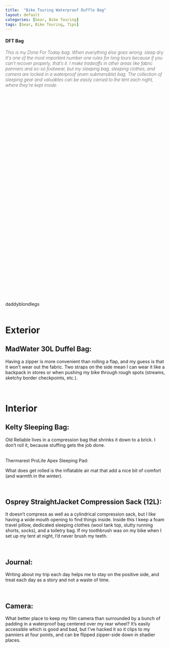 ```yaml
---
title:  "Bike Touring Waterproof Duffle Bag"
layout: default
categories: [Gear, Bike Touring]
tags: [Gear, Bike Touring, Tips]
---
```


<div class="container">

<div class="page-content">
   
  <div class="col-md-8 main-loop">

<h4 class="font-weight-bold spanborder" style="margin-bottom: 1rem;"><span>DFT Bag</span></h4>
      <h5 class="pt-0 pb-0 mt-3 mb-2rem position-relative"><span style="font-weight: 200;">This is my Done For Today bag. When everything else goes wrong: sleep dry. It's one of the most important number one rules for long tours because if you can’t recover properly, that’s it. I make tradeoffs in other areas like fabric panniers and so-so footwear, but my sleeping bag, sleeping clothes, and camera are locked in a waterproof (even submersible) bag. The collection of sleeping gear and valuables can be easily carried to the tent each night, where they’re kept inside.</span></h5>
      <span style="display:inline-block; width: 10px;"></span>

<?xml version="1.0" encoding="UTF-8" standalone="no"?>
<!-- Created with Inkscape (http://www.inkscape.org/) -->

<svg
   width="100%"
   height="100%"
   viewBox="0 0 95.712181 116.55305"
   version="1.1"
   id="svg1"
   sodipodi:docname="Illustration DFT Inside-Outside.svg"
   inkscape:version="1.3 (0e150ed6c4, 2023-07-21)"
   inkscape:export-filename="DFT_Inside.png"
   inkscape:export-xdpi="96"
   inkscape:export-ydpi="96"
   xmlns:inkscape="http://www.inkscape.org/namespaces/inkscape"
   xmlns:sodipodi="http://sodipodi.sourceforge.net/DTD/sodipodi-0.dtd"
   xmlns:xlink="http://www.w3.org/1999/xlink"
   xmlns="http://www.w3.org/2000/svg"
   xmlns:svg="http://www.w3.org/2000/svg"
   xmlns:rdf="http://www.w3.org/1999/02/22-rdf-syntax-ns#"
   xmlns:cc="http://creativecommons.org/ns#"
   xmlns:dc="http://purl.org/dc/elements/1.1/">
  <title
     id="title6">daddyblondlegs</title>
  <sodipodi:namedview
     id="namedview1"
     pagecolor="#ffffff"
     bordercolor="#000000"
     borderopacity="0.25"
     inkscape:showpageshadow="2"
     inkscape:pageopacity="0.0"
     inkscape:pagecheckerboard="0"
     inkscape:deskcolor="#d1d1d1"
     inkscape:document-units="mm"
     showgrid="false"
     inkscape:zoom="1.3656776"
     inkscape:cx="59.311217"
     inkscape:cy="94.092486"
     inkscape:window-width="3200"
     inkscape:window-height="1712"
     inkscape:window-x="4792"
     inkscape:window-y="-8"
     inkscape:window-maximized="1"
     inkscape:current-layer="layer1" />
  <defs
     id="defs1">
    <inkscape:path-effect
       effect="clone_original"
       linkeditem=""
       id="path-effect70"
       is_visible="true"
       lpeversion="1"
       method="d"
       attributes=""
       css_properties=""
       allow_transforms="true" />
    <inkscape:path-effect
       effect="clone_original"
       linkeditem=""
       id="path-effect69"
       is_visible="true"
       lpeversion="1"
       method="d"
       attributes=""
       css_properties=""
       allow_transforms="true" />
    <linearGradient
       id="linearGradient23"
       inkscape:collect="always">
      <stop
         style="stop-color:#eb6446;stop-opacity:1;"
         offset="0"
         id="stop23" />
      <stop
         style="stop-color:#eb6446;stop-opacity:0.73648649;"
         offset="1"
         id="stop24" />
    </linearGradient>
    <linearGradient
       id="swatch10"
       inkscape:swatch="solid">
      <stop
         style="stop-color:#2e4c25;stop-opacity:1;"
         offset="0"
         id="stop10" />
    </linearGradient>
    <linearGradient
       inkscape:collect="always"
       xlink:href="#linearGradient23"
       id="linearGradient26"
       x1="118.63561"
       y1="49.778595"
       x2="118.63561"
       y2="57.623611"
       gradientUnits="userSpaceOnUse"
       gradientTransform="translate(24.316471,56.049131)" />
    <clipPath
       clipPathUnits="userSpaceOnUse"
       id="clipPath60">
      <rect
         style="fill:none;stroke:#000000;stroke-width:2.69999;stroke-linecap:round;stroke-linejoin:round;stroke-dasharray:none;stroke-opacity:1;paint-order:fill markers stroke"
         id="rect61"
         width="95.712181"
         height="56.258301"
         x="27.307014"
         y="127.7687"
         rx="11.10008"
         ry="11.830705" />
    </clipPath>
    <clipPath
       clipPathUnits="userSpaceOnUse"
       id="clipPath61">
      <rect
         style="fill:none;stroke:#000000;stroke-width:2.69999;stroke-linecap:round;stroke-linejoin:round;stroke-dasharray:none;stroke-opacity:1;paint-order:fill markers stroke"
         id="rect62"
         width="95.712181"
         height="56.258301"
         x="27.307014"
         y="127.7687"
         rx="11.10008"
         ry="11.830705"
         transform="rotate(-90)" />
    </clipPath>
    <clipPath
       clipPathUnits="userSpaceOnUse"
       id="clipPath62">
      <rect
         style="fill:none;stroke:#000000;stroke-width:2.95359;stroke-linecap:round;stroke-linejoin:round;stroke-dasharray:none;stroke-opacity:1;paint-order:fill markers stroke"
         id="rect63"
         width="95.492691"
         height="67.477219"
         x="24.864811"
         y="11.990498"
         rx="11.10008"
         ry="11.830705" />
    </clipPath>
    <clipPath
       clipPathUnits="userSpaceOnUse"
       id="clipPath63">
      <rect
         style="fill:none;stroke:#000000;stroke-width:2.32216;stroke-linecap:round;stroke-linejoin:round;stroke-dasharray:none;stroke-opacity:1;paint-order:fill markers stroke"
         id="rect64"
         width="85.230202"
         height="46.732536"
         x="60.87011"
         y="48.756725"
         rx="11.10008"
         ry="11.830705" />
    </clipPath>
    <clipPath
       clipPathUnits="userSpaceOnUse"
       id="clipPath64">
      <rect
         style="fill:none;stroke:#000000;stroke-width:2.69999;stroke-linecap:round;stroke-linejoin:round;stroke-dasharray:none;stroke-opacity:1;paint-order:fill markers stroke"
         id="rect65"
         width="95.712181"
         height="56.258301"
         x="27.307014"
         y="127.7687"
         rx="11.10008"
         ry="11.830705" />
    </clipPath>
    <clipPath
       clipPathUnits="userSpaceOnUse"
       id="clipPath65">
      <rect
         style="fill:none;stroke:#000000;stroke-width:2.69999;stroke-linecap:round;stroke-linejoin:round;stroke-dasharray:none;stroke-opacity:1;paint-order:fill markers stroke"
         id="rect66"
         width="95.712181"
         height="56.258301"
         x="27.307014"
         y="127.7687"
         rx="11.10008"
         ry="11.830705" />
    </clipPath>
    <clipPath
       clipPathUnits="userSpaceOnUse"
       id="clipPath66">
      <rect
         style="fill:none;stroke:#000000;stroke-width:2.69999;stroke-linecap:round;stroke-linejoin:round;stroke-dasharray:none;stroke-opacity:1;paint-order:fill markers stroke"
         id="rect67"
         width="95.712181"
         height="56.258301"
         x="27.307014"
         y="127.7687"
         rx="11.10008"
         ry="11.830705" />
    </clipPath>
    <clipPath
       clipPathUnits="userSpaceOnUse"
       id="clipPath60-1">
      <rect
         style="fill:none;stroke:#000000;stroke-width:2.69999;stroke-linecap:round;stroke-linejoin:round;stroke-dasharray:none;stroke-opacity:1;paint-order:fill markers stroke"
         id="rect61-2"
         width="95.712181"
         height="56.258301"
         x="27.307014"
         y="127.7687"
         rx="11.10008"
         ry="11.830705" />
    </clipPath>
    <pattern
       id="EMFhbasepattern"
       patternUnits="userSpaceOnUse"
       width="6"
       height="6"
       x="0"
       y="0" />
  </defs>
  <g
     inkscape:label="Layer 1"
     inkscape:groupmode="layer"
     id="layer1"
     transform="translate(-28.126998,-67.47395)">
    <g
       id="g391"
       transform="translate(0.81998397)">
      <a
         id="a5"
         xlink:href="#Sleeping-Bag"
         xlink:title="Sleeping Bag">
        <rect
           style="fill:#9e9593;fill-opacity:1;stroke:#8b807e;stroke-width:1.91822;stroke-linecap:round;stroke-linejoin:round;stroke-opacity:1;paint-order:fill markers stroke"
           id="rect14"
           width="32.04673"
           height="52.504272"
           x="32.132694"
           y="130.46768"
           rx="3.770638"
           ry="3.7938035"
           clip-path="url(#clipPath66)" />
      </a>
      <path
         id="path14"
         style="fill:#d87259;stroke:#d15a3c;stroke-width:2;stroke-linecap:round;stroke-linejoin:round;stroke-opacity:1;paint-order:fill markers stroke"
         d="m 35.396249,128.82703 h 24.971644 c 2.088934,0 3.770638,0.62078 3.770638,1.39189 v 17.85645 c 0,0.77111 -1.681704,-6.55369 -3.770638,-6.55369 H 35.396249 c -2.088933,0 -3.770638,7.3248 -3.770638,6.55369 v -17.85645 c 0,-0.77111 1.681705,-1.39189 3.770638,-1.39189 z"
         sodipodi:nodetypes="sssssssss"
         clip-path="url(#clipPath65)" />
      <a
         id="a2"
         xlink:title="Sleeping Pad"
         xlink:href="#Sleeping-Pad">
        <rect
           style="fill:#425075;fill-opacity:1;stroke:#35405d;stroke-width:2.38067;stroke-linecap:round;stroke-linejoin:round;stroke-opacity:1;paint-order:fill markers stroke"
           id="rect23"
           width="51.21991"
           height="22.816776"
           x="68.308449"
           y="159.15302"
           rx="5.5712233"
           ry="3.6106694"
           clip-path="url(#clipPath64)" />
      </a>
      <a
         id="a3"
         xlink:title="Compression Bag"
         xlink:href="#Compression-Bag">
        <g
           id="g18"
           transform="matrix(1.1229843,0,0,1.2038358,-41.049163,69.073606)"
           style="stroke:#cd563c;stroke-opacity:0.996078"
           clip-path="url(#clipPath63)">
          <rect
             style="fill:#e88771;fill-opacity:1;stroke:#cd563c;stroke-width:2;stroke-linecap:round;stroke-linejoin:round;stroke-opacity:0.996078;paint-order:fill markers stroke"
             id="rect15"
             width="46.577492"
             height="19.169739"
             x="95.346863"
             y="49.778595"
             rx="3.2822406"
             ry="3.1514294" />
          <g
             id="g17"
             style="fill:#323130;fill-opacity:1;stroke:#2f2421;stroke-opacity:0.996078">
            <rect
               style="fill:#323130;fill-opacity:1;stroke:#2f2421;stroke-width:2;stroke-linecap:round;stroke-linejoin:round;stroke-opacity:0.996078;paint-order:fill markers stroke"
               id="rect16"
               width="3.8311794"
               height="11.872694"
               x="105.94558"
               y="57.075638"
               rx="0.16997817"
               ry="0.15856217" />
            <rect
               style="fill:#323130;fill-opacity:1;stroke:#2f2421;stroke-width:2;stroke-linecap:round;stroke-linejoin:round;stroke-opacity:0.996078;paint-order:fill markers stroke"
               id="rect17"
               width="3.8311794"
               height="11.872694"
               x="127.48757"
               y="57.075638"
               rx="0.16997817"
               ry="0.15856217" />
          </g>
          <path
             id="path17"
             style="fill:url(#linearGradient26);stroke:#cd563c;stroke-width:2;stroke-linecap:round;stroke-linejoin:round;stroke-opacity:0.996078;paint-order:fill markers stroke"
             d="m 99.032767,49.095811 h 39.205683 c 2.04199,0 4.48864,2.309196 3.6859,2.618132 l -9.54727,3.674309 c -0.62861,0.241924 -0.68371,1.552574 -1.91559,1.552574 h -23.65176 c -1.23188,0 -1.28699,-1.310654 -1.91559,-1.552574 l -9.547272,-3.674309 c -0.802731,-0.308935 1.643908,-2.618132 3.685899,-2.618132 z"
             sodipodi:nodetypes="sssssssss" />
        </g>
      </a>
      <a
         id="a1"
         xlink:href="#Journal"
         xlink:title="Journal">
        <g
           id="g22"
           transform="matrix(1.0022985,0,0,0.83373769,2.3850521,117.77177)"
           style="fill:#f7d615;fill-opacity:1;stroke:#b09b22;stroke-opacity:1"
           clip-path="url(#clipPath62)">
          <rect
             style="fill:#f7d615;fill-opacity:1;stroke:#b09b22;stroke-width:0.941965;stroke-linecap:round;stroke-linejoin:round;stroke-opacity:1;paint-order:fill markers stroke"
             id="rect21"
             width="35.273071"
             height="5.187079"
             x="72.378014"
             y="42.993889"
             rx="1.5947521"
             ry="2.1946449" />
        </g>
      </a>
      <a
         id="a4"
         xlink:title="Camera"
         xlink:href="#Camera">
        <rect
           style="fill:#506940;fill-opacity:1;stroke:#35452a;stroke-width:1.54493;stroke-linecap:round;stroke-linejoin:round;stroke-opacity:1;paint-order:fill markers stroke"
           id="rect20"
           width="28.664972"
           height="17.169741"
           x="144.53067"
           y="-74.980133"
           rx="8.4772873"
           ry="3.6106694"
           transform="rotate(90)"
           clip-path="url(#clipPath61)" />
      </a>
      <rect
         style="fill:none;stroke:#000000;stroke-width:3.6;stroke-linecap:round;stroke-linejoin:round;stroke-dasharray:none;stroke-opacity:1;paint-order:fill markers stroke"
         id="rect13"
         width="95.712181"
         height="56.258301"
         x="27.307014"
         y="127.7687"
         rx="11.10008"
         ry="11.830705"
         clip-path="url(#clipPath60)" />
    </g>
    <a
       id="a6"
       xlink:title="Zip-up Waterproof Duffel (30L)"
       xlink:href="#DFT">
      <g
         id="g280"
         transform="translate(-6.1890227,-143.372)">
        <rect
           style="fill:#b0a187;fill-opacity:1;stroke:#60543f;stroke-width:3.6;stroke-linecap:round;stroke-linejoin:round;stroke-dasharray:none;stroke-opacity:1;paint-order:fill markers stroke"
           id="rect13-9"
           width="95.712181"
           height="56.258301"
           x="27.307014"
           y="127.7687"
           rx="11.10008"
           ry="11.830705"
           clip-path="url(#clipPath60-1)"
           transform="translate(7.0090067,83.07725)" />
        <rect
           style="fill:#262626;fill-opacity:1;stroke:none;stroke-width:5.43821;stroke-linecap:round;stroke-linejoin:round;stroke-dasharray:none;stroke-opacity:1;paint-order:fill markers stroke"
           id="rect68"
           width="74.945007"
           height="6.912056"
           x="45.352509"
           y="235.51907"
           rx="1.5984176"
           ry="0.38747552" />
        <g
           id="g195"
           transform="matrix(0.85374303,0,0,0.65150765,0.17228701,106.93928)">
          <path
             id="rect69"
             style="stroke-width:0.552671;stroke-linecap:round;stroke-linejoin:round;paint-order:fill markers stroke"
             d="m 95.448596,203.39472 v 2.28206 c 0,0.25471 -0.280822,0.45976 -0.629647,0.45976 H 94.69745 c -0.348824,0 -0.629647,-0.20505 -0.629647,-0.45976 v -2.28206 c 0,-0.25471 0.280823,-1.13293 0.629647,-1.13293 h 0.121499 c 0.348825,0 0.629647,0.87822 0.629647,1.13293 z"
             sodipodi:nodetypes="sssssssss" />
          <path
             id="path170"
             style="stroke-width:0.552671;stroke-linecap:round;stroke-linejoin:round;paint-order:fill markers stroke"
             d="m 59.238675,203.39472 v 2.28206 c 0,0.25471 -0.280822,0.45976 -0.629647,0.45976 h -0.121499 c -0.348824,0 -0.629647,-0.20505 -0.629647,-0.45976 v -2.28206 c 0,-0.25471 0.280823,-1.13293 0.629647,-1.13293 h 0.121499 c 0.348825,0 0.629647,0.87822 0.629647,1.13293 z"
             sodipodi:nodetypes="sssssssss" />
          <path
             id="path171"
             style="stroke-width:0.552671;stroke-linecap:round;stroke-linejoin:round;paint-order:fill markers stroke"
             d="m 88.864974,203.39472 v 2.28206 c 0,0.25471 -0.280822,0.45976 -0.629647,0.45976 h -0.121499 c -0.348824,0 -0.629647,-0.20505 -0.629647,-0.45976 v -2.28206 c 0,-0.25471 0.280823,-1.13293 0.629647,-1.13293 h 0.121499 c 0.348825,0 0.629647,0.87822 0.629647,1.13293 z"
             sodipodi:nodetypes="sssssssss" />
          <path
             id="path172"
             style="stroke-width:0.552671;stroke-linecap:round;stroke-linejoin:round;paint-order:fill markers stroke"
             d="m 78.989541,203.39472 v 2.28206 c 0,0.25471 -0.280822,0.45976 -0.629647,0.45976 h -0.121499 c -0.348824,0 -0.629647,-0.20505 -0.629647,-0.45976 v -2.28206 c 0,-0.25471 0.280823,-1.13293 0.629647,-1.13293 h 0.121499 c 0.348825,0 0.629647,0.87822 0.629647,1.13293 z"
             sodipodi:nodetypes="sssssssss" />
          <path
             id="path173"
             style="stroke-width:0.552671;stroke-linecap:round;stroke-linejoin:round;paint-order:fill markers stroke"
             d="m 87.219068,203.39472 v 2.28206 c 0,0.25471 -0.280822,0.45976 -0.629647,0.45976 h -0.121499 c -0.348824,0 -0.629647,-0.20505 -0.629647,-0.45976 v -2.28206 c 0,-0.25471 0.280823,-1.13293 0.629647,-1.13293 h 0.121499 c 0.348825,0 0.629647,0.87822 0.629647,1.13293 z"
             sodipodi:nodetypes="sssssssss" />
          <path
             id="path174"
             style="stroke-width:0.552671;stroke-linecap:round;stroke-linejoin:round;paint-order:fill markers stroke"
             d="m 67.468202,203.39472 v 2.28206 c 0,0.25471 -0.280822,0.45976 -0.629647,0.45976 h -0.121499 c -0.348824,0 -0.629647,-0.20505 -0.629647,-0.45976 v -2.28206 c 0,-0.25471 0.280823,-1.13293 0.629647,-1.13293 h 0.121499 c 0.348825,0 0.629647,0.87822 0.629647,1.13293 z"
             sodipodi:nodetypes="sssssssss" />
          <path
             id="path175"
             style="stroke-width:0.552671;stroke-linecap:round;stroke-linejoin:round;paint-order:fill markers stroke"
             d="m 55.946864,203.39472 v 2.28206 c 0,0.25471 -0.280822,0.45976 -0.629647,0.45976 h -0.121499 c -0.348824,0 -0.629647,-0.20505 -0.629647,-0.45976 v -2.28206 c 0,-0.25471 0.280823,-1.13293 0.629647,-1.13293 h 0.121499 c 0.348825,0 0.629647,0.87822 0.629647,1.13293 z"
             sodipodi:nodetypes="sssssssss" />
          <path
             id="path176"
             style="stroke-width:0.552671;stroke-linecap:round;stroke-linejoin:round;paint-order:fill markers stroke"
             d="m 85.573163,203.39472 v 2.28206 c 0,0.25471 -0.280822,0.45976 -0.629647,0.45976 h -0.121499 c -0.348824,0 -0.629647,-0.20505 -0.629647,-0.45976 v -2.28206 c 0,-0.25471 0.280823,-1.13293 0.629647,-1.13293 h 0.121499 c 0.348825,0 0.629647,0.87822 0.629647,1.13293 z"
             sodipodi:nodetypes="sssssssss" />
          <path
             id="path177"
             style="stroke-width:0.552671;stroke-linecap:round;stroke-linejoin:round;paint-order:fill markers stroke"
             d="m 83.927257,203.39472 v 2.28206 c 0,0.25471 -0.280822,0.45976 -0.629647,0.45976 h -0.121499 c -0.348824,0 -0.629647,-0.20505 -0.629647,-0.45976 v -2.28206 c 0,-0.25471 0.280823,-1.13293 0.629647,-1.13293 h 0.121499 c 0.348825,0 0.629647,0.87822 0.629647,1.13293 z"
             sodipodi:nodetypes="sssssssss" />
          <path
             id="path178"
             style="stroke-width:0.552671;stroke-linecap:round;stroke-linejoin:round;paint-order:fill markers stroke"
             d="m 60.88458,203.39472 v 2.28206 c 0,0.25471 -0.280822,0.45976 -0.629647,0.45976 h -0.121499 c -0.348824,0 -0.629647,-0.20505 -0.629647,-0.45976 v -2.28206 c 0,-0.25471 0.280823,-1.13293 0.629647,-1.13293 h 0.121499 c 0.348825,0 0.629647,0.87822 0.629647,1.13293 z"
             sodipodi:nodetypes="sssssssss" />
          <path
             id="path179"
             style="stroke-width:0.552671;stroke-linecap:round;stroke-linejoin:round;paint-order:fill markers stroke"
             d="m 92.156785,203.39472 v 2.28206 c 0,0.25471 -0.280822,0.45976 -0.629647,0.45976 h -0.121499 c -0.348824,0 -0.629647,-0.20505 -0.629647,-0.45976 v -2.28206 c 0,-0.25471 0.280823,-1.13293 0.629647,-1.13293 h 0.121499 c 0.348825,0 0.629647,0.87822 0.629647,1.13293 z"
             sodipodi:nodetypes="sssssssss" />
          <path
             id="path180"
             style="stroke-width:0.552671;stroke-linecap:round;stroke-linejoin:round;paint-order:fill markers stroke"
             d="m 62.530486,203.39472 v 2.28206 c 0,0.25471 -0.280822,0.45976 -0.629647,0.45976 H 61.77934 c -0.348824,0 -0.629647,-0.20505 -0.629647,-0.45976 v -2.28206 c 0,-0.25471 0.280823,-1.13293 0.629647,-1.13293 h 0.121499 c 0.348825,0 0.629647,0.87822 0.629647,1.13293 z"
             sodipodi:nodetypes="sssssssss" />
          <path
             id="path181"
             style="stroke-width:0.552671;stroke-linecap:round;stroke-linejoin:round;paint-order:fill markers stroke"
             d="m 57.592769,203.39472 v 2.28206 c 0,0.25471 -0.280822,0.45976 -0.629647,0.45976 h -0.121499 c -0.348824,0 -0.629647,-0.20505 -0.629647,-0.45976 v -2.28206 c 0,-0.25471 0.280823,-1.13293 0.629647,-1.13293 h 0.121499 c 0.348825,0 0.629647,0.87822 0.629647,1.13293 z"
             sodipodi:nodetypes="sssssssss" />
          <path
             id="path182"
             style="stroke-width:0.552671;stroke-linecap:round;stroke-linejoin:round;paint-order:fill markers stroke"
             d="m 74.051824,203.39472 v 2.28206 c 0,0.25471 -0.280822,0.45976 -0.629647,0.45976 h -0.121499 c -0.348824,0 -0.629647,-0.20505 -0.629647,-0.45976 v -2.28206 c 0,-0.25471 0.280823,-1.13293 0.629647,-1.13293 h 0.121499 c 0.348825,0 0.629647,0.87822 0.629647,1.13293 z"
             sodipodi:nodetypes="sssssssss" />
          <path
             id="path183"
             style="stroke-width:0.552671;stroke-linecap:round;stroke-linejoin:round;paint-order:fill markers stroke"
             d="m 70.760013,203.39472 v 2.28206 c 0,0.25471 -0.280822,0.45976 -0.629647,0.45976 h -0.121499 c -0.348824,0 -0.629647,-0.20505 -0.629647,-0.45976 v -2.28206 c 0,-0.25471 0.280823,-1.13293 0.629647,-1.13293 h 0.121499 c 0.348825,0 0.629647,0.87822 0.629647,1.13293 z"
             sodipodi:nodetypes="sssssssss" />
          <path
             id="path184"
             style="stroke-width:0.552671;stroke-linecap:round;stroke-linejoin:round;paint-order:fill markers stroke"
             d="m 82.281352,203.39472 v 2.28206 c 0,0.25471 -0.280822,0.45976 -0.629647,0.45976 h -0.121499 c -0.348824,0 -0.629647,-0.20505 -0.629647,-0.45976 v -2.28206 c 0,-0.25471 0.280823,-1.13293 0.629647,-1.13293 h 0.121499 c 0.348825,0 0.629647,0.87822 0.629647,1.13293 z"
             sodipodi:nodetypes="sssssssss" />
          <path
             id="path185"
             style="stroke-width:0.552671;stroke-linecap:round;stroke-linejoin:round;paint-order:fill markers stroke"
             d="m 72.405919,203.39472 v 2.28206 c 0,0.25471 -0.280822,0.45976 -0.629647,0.45976 h -0.121499 c -0.348824,0 -0.629647,-0.20505 -0.629647,-0.45976 v -2.28206 c 0,-0.25471 0.280823,-1.13293 0.629647,-1.13293 h 0.121499 c 0.348825,0 0.629647,0.87822 0.629647,1.13293 z"
             sodipodi:nodetypes="sssssssss" />
          <path
             id="path186"
             style="stroke-width:0.552671;stroke-linecap:round;stroke-linejoin:round;paint-order:fill markers stroke"
             d="m 65.822297,203.39472 v 2.28206 c 0,0.25471 -0.280822,0.45976 -0.629647,0.45976 h -0.121499 c -0.348824,0 -0.629647,-0.20505 -0.629647,-0.45976 v -2.28206 c 0,-0.25471 0.280823,-1.13293 0.629647,-1.13293 h 0.121499 c 0.348825,0 0.629647,0.87822 0.629647,1.13293 z"
             sodipodi:nodetypes="sssssssss" />
          <path
             id="path187"
             style="stroke-width:0.552671;stroke-linecap:round;stroke-linejoin:round;paint-order:fill markers stroke"
             d="m 80.635446,203.39472 v 2.28206 c 0,0.25471 -0.280822,0.45976 -0.629647,0.45976 H 79.8843 c -0.348824,0 -0.629647,-0.20505 -0.629647,-0.45976 v -2.28206 c 0,-0.25471 0.280823,-1.13293 0.629647,-1.13293 h 0.121499 c 0.348825,0 0.629647,0.87822 0.629647,1.13293 z"
             sodipodi:nodetypes="sssssssss" />
          <path
             id="path188"
             style="stroke-width:0.552671;stroke-linecap:round;stroke-linejoin:round;paint-order:fill markers stroke"
             d="m 54.300958,203.39472 v 2.28206 c 0,0.25471 -0.280822,0.45976 -0.629647,0.45976 h -0.121499 c -0.348824,0 -0.629647,-0.20505 -0.629647,-0.45976 v -2.28206 c 0,-0.25471 0.280823,-1.13293 0.629647,-1.13293 h 0.121499 c 0.348825,0 0.629647,0.87822 0.629647,1.13293 z"
             sodipodi:nodetypes="sssssssss" />
          <path
             id="path189"
             style="stroke-width:0.552671;stroke-linecap:round;stroke-linejoin:round;paint-order:fill markers stroke"
             d="m 93.80269,203.39472 v 2.28206 c 0,0.25471 -0.280822,0.45976 -0.629647,0.45976 h -0.121499 c -0.348824,0 -0.629647,-0.20505 -0.629647,-0.45976 v -2.28206 c 0,-0.25471 0.280823,-1.13293 0.629647,-1.13293 h 0.121499 c 0.348825,0 0.629647,0.87822 0.629647,1.13293 z"
             sodipodi:nodetypes="sssssssss" />
          <path
             id="path190"
             style="stroke-width:0.552671;stroke-linecap:round;stroke-linejoin:round;paint-order:fill markers stroke"
             d="m 97.094501,203.39472 v 2.28206 c 0,0.25471 -0.280822,0.45976 -0.629647,0.45976 h -0.121499 c -0.348824,0 -0.629647,-0.20505 -0.629647,-0.45976 v -2.28206 c 0,-0.25471 0.280823,-1.13293 0.629647,-1.13293 h 0.121499 c 0.348825,0 0.629647,0.87822 0.629647,1.13293 z"
             sodipodi:nodetypes="sssssssss" />
          <path
             id="path191"
             style="stroke-width:0.552671;stroke-linecap:round;stroke-linejoin:round;paint-order:fill markers stroke"
             d="m 64.176391,203.39472 v 2.28206 c 0,0.25471 -0.280822,0.45976 -0.629647,0.45976 h -0.121499 c -0.348824,0 -0.629647,-0.20505 -0.629647,-0.45976 v -2.28206 c 0,-0.25471 0.280823,-1.13293 0.629647,-1.13293 h 0.121499 c 0.348825,0 0.629647,0.87822 0.629647,1.13293 z"
             sodipodi:nodetypes="sssssssss" />
          <path
             id="path192"
             style="stroke-width:0.552671;stroke-linecap:round;stroke-linejoin:round;paint-order:fill markers stroke"
             d="m 69.114108,203.39472 v 2.28206 c 0,0.25471 -0.280822,0.45976 -0.629647,0.45976 h -0.121499 c -0.348824,0 -0.629647,-0.20505 -0.629647,-0.45976 v -2.28206 c 0,-0.25471 0.280823,-1.13293 0.629647,-1.13293 h 0.121499 c 0.348825,0 0.629647,0.87822 0.629647,1.13293 z"
             sodipodi:nodetypes="sssssssss" />
          <path
             id="path193"
             style="stroke-width:0.552671;stroke-linecap:round;stroke-linejoin:round;paint-order:fill markers stroke"
             d="m 90.510879,203.39472 v 2.28206 c 0,0.25471 -0.280822,0.45976 -0.629647,0.45976 h -0.121499 c -0.348824,0 -0.629647,-0.20505 -0.629647,-0.45976 v -2.28206 c 0,-0.25471 0.280823,-1.13293 0.629647,-1.13293 h 0.121499 c 0.348825,0 0.629647,0.87822 0.629647,1.13293 z"
             sodipodi:nodetypes="sssssssss" />
          <path
             id="path194"
             style="stroke-width:0.552671;stroke-linecap:round;stroke-linejoin:round;paint-order:fill markers stroke"
             d="m 75.69773,203.39472 v 2.28206 c 0,0.25471 -0.280822,0.45976 -0.629647,0.45976 h -0.121499 c -0.348824,0 -0.629647,-0.20505 -0.629647,-0.45976 v -2.28206 c 0,-0.25471 0.280823,-1.13293 0.629647,-1.13293 h 0.121499 c 0.348825,0 0.629647,0.87822 0.629647,1.13293 z"
             sodipodi:nodetypes="sssssssss" />
          <path
             id="path195"
             style="stroke-width:0.552671;stroke-linecap:round;stroke-linejoin:round;paint-order:fill markers stroke"
             d="m 77.343635,203.39472 v 2.28206 c 0,0.25471 -0.280822,0.45976 -0.629647,0.45976 h -0.121499 c -0.348824,0 -0.629647,-0.20505 -0.629647,-0.45976 v -2.28206 c 0,-0.25471 0.280823,-1.13293 0.629647,-1.13293 h 0.121499 c 0.348825,0 0.629647,0.87822 0.629647,1.13293 z"
             sodipodi:nodetypes="sssssssss" />
        </g>
        <path
           id="path196"
           style="stroke-width:0.412183;stroke-linecap:round;stroke-linejoin:round;paint-order:fill markers stroke"
           d="m 118.19555,239.4525 v 1.48678 c 0,0.16594 -0.23975,0.29953 -0.53756,0.29953 h -0.10373 c -0.2978,0 -0.53755,-0.13359 -0.53755,-0.29953 v -1.48678 c 0,-0.16595 0.23975,-0.73812 0.53755,-0.73812 h 0.10373 c 0.29781,0 0.53756,0.57217 0.53756,0.73812 z"
           sodipodi:nodetypes="sssssssss" />
        <path
           id="path197"
           style="stroke-width:0.412183;stroke-linecap:round;stroke-linejoin:round;paint-order:fill markers stroke"
           d="m 87.281584,239.4525 v 1.48678 c 0,0.16594 -0.239748,0.29953 -0.53756,0.29953 h -0.103729 c -0.297803,0 -0.537551,-0.13359 -0.537551,-0.29953 v -1.48678 c 0,-0.16595 0.239748,-0.73812 0.537551,-0.73812 h 0.103729 c 0.297812,0 0.53756,0.57217 0.53756,0.73812 z"
           sodipodi:nodetypes="sssssssss" />
        <path
           id="path198"
           style="stroke-width:0.412183;stroke-linecap:round;stroke-linejoin:round;paint-order:fill markers stroke"
           d="m 112.57483,239.4525 v 1.48678 c 0,0.16594 -0.23975,0.29953 -0.53756,0.29953 h -0.10373 c -0.2978,0 -0.53756,-0.13359 -0.53756,-0.29953 v -1.48678 c 0,-0.16595 0.23976,-0.73812 0.53756,-0.73812 h 0.10373 c 0.29781,0 0.53756,0.57217 0.53756,0.73812 z"
           sodipodi:nodetypes="sssssssss" />
        <path
           id="path199"
           style="stroke-width:0.412183;stroke-linecap:round;stroke-linejoin:round;paint-order:fill markers stroke"
           d="m 104.14374,239.4525 v 1.48678 c 0,0.16594 -0.23975,0.29953 -0.53755,0.29953 h -0.10373 c -0.29781,0 -0.53756,-0.13359 -0.53756,-0.29953 v -1.48678 c 0,-0.16595 0.23975,-0.73812 0.53756,-0.73812 h 0.10373 c 0.2978,0 0.53755,0.57217 0.53755,0.73812 z"
           sodipodi:nodetypes="sssssssss" />
        <path
           id="path200"
           style="stroke-width:0.412183;stroke-linecap:round;stroke-linejoin:round;paint-order:fill markers stroke"
           d="m 111.16965,239.4525 v 1.48678 c 0,0.16594 -0.23975,0.29953 -0.53756,0.29953 h -0.10373 c -0.29781,0 -0.53755,-0.13359 -0.53755,-0.29953 v -1.48678 c 0,-0.16595 0.23974,-0.73812 0.53755,-0.73812 h 0.10373 c 0.29781,0 0.53756,0.57217 0.53756,0.73812 z"
           sodipodi:nodetypes="sssssssss" />
        <path
           id="path201"
           style="stroke-width:0.412183;stroke-linecap:round;stroke-linejoin:round;paint-order:fill markers stroke"
           d="m 94.307488,239.4525 v 1.48678 c 0,0.16594 -0.239757,0.29953 -0.53756,0.29953 h -0.10373 c -0.297802,0 -0.537559,-0.13359 -0.537559,-0.29953 v -1.48678 c 0,-0.16595 0.239748,-0.73812 0.537559,-0.73812 h 0.10373 c 0.297803,0 0.53756,0.57217 0.53756,0.73812 z"
           sodipodi:nodetypes="sssssssss" />
        <path
           id="path202"
           style="stroke-width:0.412183;stroke-linecap:round;stroke-linejoin:round;paint-order:fill markers stroke"
           d="m 84.471221,239.4525 v 1.48678 c 0,0.16594 -0.23975,0.29953 -0.537556,0.29953 h -0.103729 c -0.297806,0 -0.537557,-0.13359 -0.537557,-0.29953 v -1.48678 c 0,-0.16595 0.239751,-0.73812 0.537557,-0.73812 h 0.103729 c 0.297806,0 0.537556,0.57217 0.537556,0.73812 z"
           sodipodi:nodetypes="sssssssss" />
        <path
           id="path203"
           style="stroke-width:0.412183;stroke-linecap:round;stroke-linejoin:round;paint-order:fill markers stroke"
           d="m 109.76447,239.4525 v 1.48678 c 0,0.16594 -0.23976,0.29953 -0.53756,0.29953 h -0.10373 c -0.2978,0 -0.53756,-0.13359 -0.53756,-0.29953 v -1.48678 c 0,-0.16595 0.23976,-0.73812 0.53756,-0.73812 h 0.10373 c 0.2978,0 0.53756,0.57217 0.53756,0.73812 z"
           sodipodi:nodetypes="sssssssss" />
        <path
           id="path204"
           style="stroke-width:0.412183;stroke-linecap:round;stroke-linejoin:round;paint-order:fill markers stroke"
           d="m 108.35929,239.4525 v 1.48678 c 0,0.16594 -0.23975,0.29953 -0.53756,0.29953 H 107.718 c -0.2978,0 -0.53755,-0.13359 -0.53755,-0.29953 v -1.48678 c 0,-0.16595 0.23975,-0.73812 0.53755,-0.73812 h 0.10373 c 0.29781,0 0.53756,0.57217 0.53756,0.73812 z"
           sodipodi:nodetypes="sssssssss" />
        <path
           id="path205"
           style="stroke-width:0.412183;stroke-linecap:round;stroke-linejoin:round;paint-order:fill markers stroke"
           d="m 88.686759,239.4525 v 1.48678 c 0,0.16594 -0.239748,0.29953 -0.53755,0.29953 h -0.10373 c -0.297811,0 -0.53756,-0.13359 -0.53756,-0.29953 v -1.48678 c 0,-0.16595 0.239749,-0.73812 0.53756,-0.73812 h 0.10373 c 0.297802,0 0.53755,0.57217 0.53755,0.73812 z"
           sodipodi:nodetypes="sssssssss" />
        <path
           id="path206"
           style="stroke-width:0.412183;stroke-linecap:round;stroke-linejoin:round;paint-order:fill markers stroke"
           d="m 115.38519,239.4525 v 1.48678 c 0,0.16594 -0.23975,0.29953 -0.53756,0.29953 h -0.10373 c -0.2978,0 -0.53756,-0.13359 -0.53756,-0.29953 v -1.48678 c 0,-0.16595 0.23976,-0.73812 0.53756,-0.73812 h 0.10373 c 0.29781,0 0.53756,0.57217 0.53756,0.73812 z"
           sodipodi:nodetypes="sssssssss" />
        <path
           id="path207"
           style="stroke-width:0.412183;stroke-linecap:round;stroke-linejoin:round;paint-order:fill markers stroke"
           d="m 90.091944,239.4525 v 1.48678 c 0,0.16594 -0.239749,0.29953 -0.53756,0.29953 h -0.10373 c -0.297802,0 -0.53755,-0.13359 -0.53755,-0.29953 v -1.48678 c 0,-0.16595 0.239748,-0.73812 0.53755,-0.73812 h 0.10373 c 0.297811,0 0.53756,0.57217 0.53756,0.73812 z"
           sodipodi:nodetypes="sssssssss" />
        <path
           id="path208"
           style="stroke-width:0.412183;stroke-linecap:round;stroke-linejoin:round;paint-order:fill markers stroke"
           d="m 85.876399,239.4525 v 1.48678 c 0,0.16594 -0.239748,0.29953 -0.537555,0.29953 h -0.103728 c -0.297807,0 -0.537557,-0.13359 -0.537557,-0.29953 v -1.48678 c 0,-0.16595 0.23975,-0.73812 0.537557,-0.73812 h 0.103728 c 0.297807,0 0.537555,0.57217 0.537555,0.73812 z"
           sodipodi:nodetypes="sssssssss" />
        <path
           id="path209"
           style="stroke-width:0.412183;stroke-linecap:round;stroke-linejoin:round;paint-order:fill markers stroke"
           d="m 99.928207,239.4525 v 1.48678 c 0,0.16594 -0.239756,0.29953 -0.537559,0.29953 h -0.10373 c -0.297802,0 -0.537559,-0.13359 -0.537559,-0.29953 v -1.48678 c 0,-0.16595 0.239757,-0.73812 0.537559,-0.73812 h 0.10373 c 0.297803,0 0.537559,0.57217 0.537559,0.73812 z"
           sodipodi:nodetypes="sssssssss" />
        <path
           id="path210"
           style="stroke-width:0.412183;stroke-linecap:round;stroke-linejoin:round;paint-order:fill markers stroke"
           d="m 97.117847,239.4525 v 1.48678 c 0,0.16594 -0.239756,0.29953 -0.537559,0.29953 h -0.10373 c -0.297802,0 -0.537559,-0.13359 -0.537559,-0.29953 v -1.48678 c 0,-0.16595 0.239757,-0.73812 0.537559,-0.73812 h 0.10373 c 0.297803,0 0.537559,0.57217 0.537559,0.73812 z"
           sodipodi:nodetypes="sssssssss" />
        <path
           id="path211"
           style="stroke-width:0.412183;stroke-linecap:round;stroke-linejoin:round;paint-order:fill markers stroke"
           d="m 106.9541,239.4525 v 1.48678 c 0,0.16594 -0.23975,0.29953 -0.53755,0.29953 h -0.10373 c -0.2978,0 -0.53756,-0.13359 -0.53756,-0.29953 v -1.48678 c 0,-0.16595 0.23975,-0.73812 0.53756,-0.73812 h 0.10373 c 0.2978,0 0.53755,0.57217 0.53755,0.73812 z"
           sodipodi:nodetypes="sssssssss" />
        <path
           id="path212"
           style="stroke-width:0.412183;stroke-linecap:round;stroke-linejoin:round;paint-order:fill markers stroke"
           d="m 98.523023,239.4525 v 1.48678 c 0,0.16594 -0.239748,0.29953 -0.537559,0.29953 h -0.103721 c -0.297812,0 -0.53756,-0.13359 -0.53756,-0.29953 v -1.48678 c 0,-0.16595 0.239748,-0.73812 0.53756,-0.73812 h 0.103721 c 0.297811,0 0.537559,0.57217 0.537559,0.73812 z"
           sodipodi:nodetypes="sssssssss" />
        <path
           id="path213"
           style="stroke-width:0.412183;stroke-linecap:round;stroke-linejoin:round;paint-order:fill markers stroke"
           d="m 92.902303,239.4525 v 1.48678 c 0,0.16594 -0.239748,0.29953 -0.537559,0.29953 h -0.10373 c -0.297802,0 -0.53755,-0.13359 -0.53755,-0.29953 v -1.48678 c 0,-0.16595 0.239748,-0.73812 0.53755,-0.73812 h 0.10373 c 0.297811,0 0.537559,0.57217 0.537559,0.73812 z"
           sodipodi:nodetypes="sssssssss" />
        <path
           id="path214"
           style="stroke-width:0.412183;stroke-linecap:round;stroke-linejoin:round;paint-order:fill markers stroke"
           d="m 105.54893,239.4525 v 1.48678 c 0,0.16594 -0.23975,0.29953 -0.53756,0.29953 h -0.10373 c -0.2978,0 -0.53755,-0.13359 -0.53755,-0.29953 v -1.48678 c 0,-0.16595 0.23975,-0.73812 0.53755,-0.73812 h 0.10373 c 0.29781,0 0.53756,0.57217 0.53756,0.73812 z"
           sodipodi:nodetypes="sssssssss" />
        <path
           id="path215"
           style="stroke-width:0.412183;stroke-linecap:round;stroke-linejoin:round;paint-order:fill markers stroke"
           d="m 83.06604,239.4525 v 1.48678 c 0,0.16594 -0.239749,0.29953 -0.537556,0.29953 h -0.103729 c -0.297806,0 -0.537557,-0.13359 -0.537557,-0.29953 v -1.48678 c 0,-0.16595 0.239751,-0.73812 0.537557,-0.73812 h 0.103729 c 0.297807,0 0.537556,0.57217 0.537556,0.73812 z"
           sodipodi:nodetypes="sssssssss" />
        <path
           id="path216"
           style="stroke-width:0.412183;stroke-linecap:round;stroke-linejoin:round;paint-order:fill markers stroke"
           d="m 116.79037,239.4525 v 1.48678 c 0,0.16594 -0.23975,0.29953 -0.53755,0.29953 h -0.10373 c -0.29782,0 -0.53756,-0.13359 -0.53756,-0.29953 v -1.48678 c 0,-0.16595 0.23974,-0.73812 0.53756,-0.73812 h 0.10373 c 0.2978,0 0.53755,0.57217 0.53755,0.73812 z"
           sodipodi:nodetypes="sssssssss" />
        <path
           id="path217"
           style="stroke-width:0.412183;stroke-linecap:round;stroke-linejoin:round;paint-order:fill markers stroke"
           d="m 119.60073,239.4525 v 1.48678 c 0,0.16594 -0.23975,0.29953 -0.53755,0.29953 h -0.10373 c -0.29782,0 -0.53756,-0.13359 -0.53756,-0.29953 v -1.48678 c 0,-0.16595 0.23974,-0.73812 0.53756,-0.73812 h 0.10373 c 0.2978,0 0.53755,0.57217 0.53755,0.73812 z"
           sodipodi:nodetypes="sssssssss" />
        <path
           id="path218"
           style="stroke-width:0.412183;stroke-linecap:round;stroke-linejoin:round;paint-order:fill markers stroke"
           d="m 91.497119,239.4525 v 1.48678 c 0,0.16594 -0.239748,0.29953 -0.537551,0.29953 h -0.103729 c -0.297812,0 -0.53756,-0.13359 -0.53756,-0.29953 v -1.48678 c 0,-0.16595 0.239748,-0.73812 0.53756,-0.73812 h 0.103729 c 0.297803,0 0.537551,0.57217 0.537551,0.73812 z"
           sodipodi:nodetypes="sssssssss" />
        <path
           id="path219"
           style="stroke-width:0.412183;stroke-linecap:round;stroke-linejoin:round;paint-order:fill markers stroke"
           d="m 95.712663,239.4525 v 1.48678 c 0,0.16594 -0.239748,0.29953 -0.537559,0.29953 h -0.10373 c -0.297803,0 -0.537551,-0.13359 -0.537551,-0.29953 v -1.48678 c 0,-0.16595 0.239748,-0.73812 0.537551,-0.73812 h 0.10373 c 0.297811,0 0.537559,0.57217 0.537559,0.73812 z"
           sodipodi:nodetypes="sssssssss" />
        <path
           id="path220"
           style="stroke-width:0.412183;stroke-linecap:round;stroke-linejoin:round;paint-order:fill markers stroke"
           d="m 113.98001,239.4525 v 1.48678 c 0,0.16594 -0.23975,0.29953 -0.53756,0.29953 h -0.10372 c -0.29782,0 -0.53756,-0.13359 -0.53756,-0.29953 v -1.48678 c 0,-0.16595 0.23974,-0.73812 0.53756,-0.73812 h 0.10372 c 0.29781,0 0.53756,0.57217 0.53756,0.73812 z"
           sodipodi:nodetypes="sssssssss" />
        <path
           id="path221"
           style="stroke-width:0.412183;stroke-linecap:round;stroke-linejoin:round;paint-order:fill markers stroke"
           d="m 101.33338,239.4525 v 1.48678 c 0,0.16594 -0.23975,0.29953 -0.53755,0.29953 h -0.10373 c -0.29781,0 -0.53756,-0.13359 -0.53756,-0.29953 v -1.48678 c 0,-0.16595 0.23975,-0.73812 0.53756,-0.73812 h 0.10373 c 0.2978,0 0.53755,0.57217 0.53755,0.73812 z"
           sodipodi:nodetypes="sssssssss" />
        <path
           id="path222"
           style="stroke-width:0.412183;stroke-linecap:round;stroke-linejoin:round;paint-order:fill markers stroke"
           d="m 102.73857,239.4525 v 1.48678 c 0,0.16594 -0.23975,0.29953 -0.53756,0.29953 h -0.10373 c -0.2978,0 -0.53756,-0.13359 -0.53756,-0.29953 v -1.48678 c 0,-0.16595 0.23976,-0.73812 0.53756,-0.73812 h 0.10373 c 0.29781,0 0.53756,0.57217 0.53756,0.73812 z"
           sodipodi:nodetypes="sssssssss" />
        <g
           id="g249"
           transform="matrix(-0.85374303,0,0,-0.65150765,165.47775,371.01093)">
          <path
             id="path223"
             style="stroke-width:0.552671;stroke-linecap:round;stroke-linejoin:round;paint-order:fill markers stroke"
             d="m 95.448596,203.39472 v 2.28206 c 0,0.25471 -0.280822,0.45976 -0.629647,0.45976 H 94.69745 c -0.348824,0 -0.629647,-0.20505 -0.629647,-0.45976 v -2.28206 c 0,-0.25471 0.280823,-1.13293 0.629647,-1.13293 h 0.121499 c 0.348825,0 0.629647,0.87822 0.629647,1.13293 z"
             sodipodi:nodetypes="sssssssss" />
          <path
             id="path224"
             style="stroke-width:0.552671;stroke-linecap:round;stroke-linejoin:round;paint-order:fill markers stroke"
             d="m 59.238675,203.39472 v 2.28206 c 0,0.25471 -0.280822,0.45976 -0.629647,0.45976 h -0.121499 c -0.348824,0 -0.629647,-0.20505 -0.629647,-0.45976 v -2.28206 c 0,-0.25471 0.280823,-1.13293 0.629647,-1.13293 h 0.121499 c 0.348825,0 0.629647,0.87822 0.629647,1.13293 z"
             sodipodi:nodetypes="sssssssss" />
          <path
             id="path225"
             style="stroke-width:0.552671;stroke-linecap:round;stroke-linejoin:round;paint-order:fill markers stroke"
             d="m 88.864974,203.39472 v 2.28206 c 0,0.25471 -0.280822,0.45976 -0.629647,0.45976 h -0.121499 c -0.348824,0 -0.629647,-0.20505 -0.629647,-0.45976 v -2.28206 c 0,-0.25471 0.280823,-1.13293 0.629647,-1.13293 h 0.121499 c 0.348825,0 0.629647,0.87822 0.629647,1.13293 z"
             sodipodi:nodetypes="sssssssss" />
          <path
             id="path226"
             style="stroke-width:0.552671;stroke-linecap:round;stroke-linejoin:round;paint-order:fill markers stroke"
             d="m 78.989541,203.39472 v 2.28206 c 0,0.25471 -0.280822,0.45976 -0.629647,0.45976 h -0.121499 c -0.348824,0 -0.629647,-0.20505 -0.629647,-0.45976 v -2.28206 c 0,-0.25471 0.280823,-1.13293 0.629647,-1.13293 h 0.121499 c 0.348825,0 0.629647,0.87822 0.629647,1.13293 z"
             sodipodi:nodetypes="sssssssss" />
          <path
             id="path227"
             style="stroke-width:0.552671;stroke-linecap:round;stroke-linejoin:round;paint-order:fill markers stroke"
             d="m 87.219068,203.39472 v 2.28206 c 0,0.25471 -0.280822,0.45976 -0.629647,0.45976 h -0.121499 c -0.348824,0 -0.629647,-0.20505 -0.629647,-0.45976 v -2.28206 c 0,-0.25471 0.280823,-1.13293 0.629647,-1.13293 h 0.121499 c 0.348825,0 0.629647,0.87822 0.629647,1.13293 z"
             sodipodi:nodetypes="sssssssss" />
          <path
             id="path228"
             style="stroke-width:0.552671;stroke-linecap:round;stroke-linejoin:round;paint-order:fill markers stroke"
             d="m 67.468202,203.39472 v 2.28206 c 0,0.25471 -0.280822,0.45976 -0.629647,0.45976 h -0.121499 c -0.348824,0 -0.629647,-0.20505 -0.629647,-0.45976 v -2.28206 c 0,-0.25471 0.280823,-1.13293 0.629647,-1.13293 h 0.121499 c 0.348825,0 0.629647,0.87822 0.629647,1.13293 z"
             sodipodi:nodetypes="sssssssss" />
          <path
             id="path229"
             style="stroke-width:0.552671;stroke-linecap:round;stroke-linejoin:round;paint-order:fill markers stroke"
             d="m 55.946864,203.39472 v 2.28206 c 0,0.25471 -0.280822,0.45976 -0.629647,0.45976 h -0.121499 c -0.348824,0 -0.629647,-0.20505 -0.629647,-0.45976 v -2.28206 c 0,-0.25471 0.280823,-1.13293 0.629647,-1.13293 h 0.121499 c 0.348825,0 0.629647,0.87822 0.629647,1.13293 z"
             sodipodi:nodetypes="sssssssss" />
          <path
             id="path230"
             style="stroke-width:0.552671;stroke-linecap:round;stroke-linejoin:round;paint-order:fill markers stroke"
             d="m 85.573163,203.39472 v 2.28206 c 0,0.25471 -0.280822,0.45976 -0.629647,0.45976 h -0.121499 c -0.348824,0 -0.629647,-0.20505 -0.629647,-0.45976 v -2.28206 c 0,-0.25471 0.280823,-1.13293 0.629647,-1.13293 h 0.121499 c 0.348825,0 0.629647,0.87822 0.629647,1.13293 z"
             sodipodi:nodetypes="sssssssss" />
          <path
             id="path231"
             style="stroke-width:0.552671;stroke-linecap:round;stroke-linejoin:round;paint-order:fill markers stroke"
             d="m 83.927257,203.39472 v 2.28206 c 0,0.25471 -0.280822,0.45976 -0.629647,0.45976 h -0.121499 c -0.348824,0 -0.629647,-0.20505 -0.629647,-0.45976 v -2.28206 c 0,-0.25471 0.280823,-1.13293 0.629647,-1.13293 h 0.121499 c 0.348825,0 0.629647,0.87822 0.629647,1.13293 z"
             sodipodi:nodetypes="sssssssss" />
          <path
             id="path232"
             style="stroke-width:0.552671;stroke-linecap:round;stroke-linejoin:round;paint-order:fill markers stroke"
             d="m 60.88458,203.39472 v 2.28206 c 0,0.25471 -0.280822,0.45976 -0.629647,0.45976 h -0.121499 c -0.348824,0 -0.629647,-0.20505 -0.629647,-0.45976 v -2.28206 c 0,-0.25471 0.280823,-1.13293 0.629647,-1.13293 h 0.121499 c 0.348825,0 0.629647,0.87822 0.629647,1.13293 z"
             sodipodi:nodetypes="sssssssss" />
          <path
             id="path233"
             style="stroke-width:0.552671;stroke-linecap:round;stroke-linejoin:round;paint-order:fill markers stroke"
             d="m 92.156785,203.39472 v 2.28206 c 0,0.25471 -0.280822,0.45976 -0.629647,0.45976 h -0.121499 c -0.348824,0 -0.629647,-0.20505 -0.629647,-0.45976 v -2.28206 c 0,-0.25471 0.280823,-1.13293 0.629647,-1.13293 h 0.121499 c 0.348825,0 0.629647,0.87822 0.629647,1.13293 z"
             sodipodi:nodetypes="sssssssss" />
          <path
             id="path234"
             style="stroke-width:0.552671;stroke-linecap:round;stroke-linejoin:round;paint-order:fill markers stroke"
             d="m 62.530486,203.39472 v 2.28206 c 0,0.25471 -0.280822,0.45976 -0.629647,0.45976 H 61.77934 c -0.348824,0 -0.629647,-0.20505 -0.629647,-0.45976 v -2.28206 c 0,-0.25471 0.280823,-1.13293 0.629647,-1.13293 h 0.121499 c 0.348825,0 0.629647,0.87822 0.629647,1.13293 z"
             sodipodi:nodetypes="sssssssss" />
          <path
             id="path235"
             style="stroke-width:0.552671;stroke-linecap:round;stroke-linejoin:round;paint-order:fill markers stroke"
             d="m 57.592769,203.39472 v 2.28206 c 0,0.25471 -0.280822,0.45976 -0.629647,0.45976 h -0.121499 c -0.348824,0 -0.629647,-0.20505 -0.629647,-0.45976 v -2.28206 c 0,-0.25471 0.280823,-1.13293 0.629647,-1.13293 h 0.121499 c 0.348825,0 0.629647,0.87822 0.629647,1.13293 z"
             sodipodi:nodetypes="sssssssss" />
          <path
             id="path236"
             style="stroke-width:0.552671;stroke-linecap:round;stroke-linejoin:round;paint-order:fill markers stroke"
             d="m 74.051824,203.39472 v 2.28206 c 0,0.25471 -0.280822,0.45976 -0.629647,0.45976 h -0.121499 c -0.348824,0 -0.629647,-0.20505 -0.629647,-0.45976 v -2.28206 c 0,-0.25471 0.280823,-1.13293 0.629647,-1.13293 h 0.121499 c 0.348825,0 0.629647,0.87822 0.629647,1.13293 z"
             sodipodi:nodetypes="sssssssss" />
          <path
             id="path237"
             style="stroke-width:0.552671;stroke-linecap:round;stroke-linejoin:round;paint-order:fill markers stroke"
             d="m 70.760013,203.39472 v 2.28206 c 0,0.25471 -0.280822,0.45976 -0.629647,0.45976 h -0.121499 c -0.348824,0 -0.629647,-0.20505 -0.629647,-0.45976 v -2.28206 c 0,-0.25471 0.280823,-1.13293 0.629647,-1.13293 h 0.121499 c 0.348825,0 0.629647,0.87822 0.629647,1.13293 z"
             sodipodi:nodetypes="sssssssss" />
          <path
             id="path238"
             style="stroke-width:0.552671;stroke-linecap:round;stroke-linejoin:round;paint-order:fill markers stroke"
             d="m 82.281352,203.39472 v 2.28206 c 0,0.25471 -0.280822,0.45976 -0.629647,0.45976 h -0.121499 c -0.348824,0 -0.629647,-0.20505 -0.629647,-0.45976 v -2.28206 c 0,-0.25471 0.280823,-1.13293 0.629647,-1.13293 h 0.121499 c 0.348825,0 0.629647,0.87822 0.629647,1.13293 z"
             sodipodi:nodetypes="sssssssss" />
          <path
             id="path239"
             style="stroke-width:0.552671;stroke-linecap:round;stroke-linejoin:round;paint-order:fill markers stroke"
             d="m 72.405919,203.39472 v 2.28206 c 0,0.25471 -0.280822,0.45976 -0.629647,0.45976 h -0.121499 c -0.348824,0 -0.629647,-0.20505 -0.629647,-0.45976 v -2.28206 c 0,-0.25471 0.280823,-1.13293 0.629647,-1.13293 h 0.121499 c 0.348825,0 0.629647,0.87822 0.629647,1.13293 z"
             sodipodi:nodetypes="sssssssss" />
          <path
             id="path240"
             style="stroke-width:0.552671;stroke-linecap:round;stroke-linejoin:round;paint-order:fill markers stroke"
             d="m 65.822297,203.39472 v 2.28206 c 0,0.25471 -0.280822,0.45976 -0.629647,0.45976 h -0.121499 c -0.348824,0 -0.629647,-0.20505 -0.629647,-0.45976 v -2.28206 c 0,-0.25471 0.280823,-1.13293 0.629647,-1.13293 h 0.121499 c 0.348825,0 0.629647,0.87822 0.629647,1.13293 z"
             sodipodi:nodetypes="sssssssss" />
          <path
             id="path241"
             style="stroke-width:0.552671;stroke-linecap:round;stroke-linejoin:round;paint-order:fill markers stroke"
             d="m 80.635446,203.39472 v 2.28206 c 0,0.25471 -0.280822,0.45976 -0.629647,0.45976 H 79.8843 c -0.348824,0 -0.629647,-0.20505 -0.629647,-0.45976 v -2.28206 c 0,-0.25471 0.280823,-1.13293 0.629647,-1.13293 h 0.121499 c 0.348825,0 0.629647,0.87822 0.629647,1.13293 z"
             sodipodi:nodetypes="sssssssss" />
          <path
             id="path242"
             style="stroke-width:0.552671;stroke-linecap:round;stroke-linejoin:round;paint-order:fill markers stroke"
             d="m 54.300958,203.39472 v 2.28206 c 0,0.25471 -0.280822,0.45976 -0.629647,0.45976 h -0.121499 c -0.348824,0 -0.629647,-0.20505 -0.629647,-0.45976 v -2.28206 c 0,-0.25471 0.280823,-1.13293 0.629647,-1.13293 h 0.121499 c 0.348825,0 0.629647,0.87822 0.629647,1.13293 z"
             sodipodi:nodetypes="sssssssss" />
          <path
             id="path243"
             style="stroke-width:0.552671;stroke-linecap:round;stroke-linejoin:round;paint-order:fill markers stroke"
             d="m 93.80269,203.39472 v 2.28206 c 0,0.25471 -0.280822,0.45976 -0.629647,0.45976 h -0.121499 c -0.348824,0 -0.629647,-0.20505 -0.629647,-0.45976 v -2.28206 c 0,-0.25471 0.280823,-1.13293 0.629647,-1.13293 h 0.121499 c 0.348825,0 0.629647,0.87822 0.629647,1.13293 z"
             sodipodi:nodetypes="sssssssss" />
          <path
             id="path244"
             style="stroke-width:0.552671;stroke-linecap:round;stroke-linejoin:round;paint-order:fill markers stroke"
             d="m 97.094501,203.39472 v 2.28206 c 0,0.25471 -0.280822,0.45976 -0.629647,0.45976 h -0.121499 c -0.348824,0 -0.629647,-0.20505 -0.629647,-0.45976 v -2.28206 c 0,-0.25471 0.280823,-1.13293 0.629647,-1.13293 h 0.121499 c 0.348825,0 0.629647,0.87822 0.629647,1.13293 z"
             sodipodi:nodetypes="sssssssss" />
          <path
             id="path245"
             style="stroke-width:0.552671;stroke-linecap:round;stroke-linejoin:round;paint-order:fill markers stroke"
             d="m 64.176391,203.39472 v 2.28206 c 0,0.25471 -0.280822,0.45976 -0.629647,0.45976 h -0.121499 c -0.348824,0 -0.629647,-0.20505 -0.629647,-0.45976 v -2.28206 c 0,-0.25471 0.280823,-1.13293 0.629647,-1.13293 h 0.121499 c 0.348825,0 0.629647,0.87822 0.629647,1.13293 z"
             sodipodi:nodetypes="sssssssss" />
          <path
             id="path246"
             style="stroke-width:0.552671;stroke-linecap:round;stroke-linejoin:round;paint-order:fill markers stroke"
             d="m 69.114108,203.39472 v 2.28206 c 0,0.25471 -0.280822,0.45976 -0.629647,0.45976 h -0.121499 c -0.348824,0 -0.629647,-0.20505 -0.629647,-0.45976 v -2.28206 c 0,-0.25471 0.280823,-1.13293 0.629647,-1.13293 h 0.121499 c 0.348825,0 0.629647,0.87822 0.629647,1.13293 z"
             sodipodi:nodetypes="sssssssss" />
          <path
             id="path247"
             style="stroke-width:0.552671;stroke-linecap:round;stroke-linejoin:round;paint-order:fill markers stroke"
             d="m 90.510879,203.39472 v 2.28206 c 0,0.25471 -0.280822,0.45976 -0.629647,0.45976 h -0.121499 c -0.348824,0 -0.629647,-0.20505 -0.629647,-0.45976 v -2.28206 c 0,-0.25471 0.280823,-1.13293 0.629647,-1.13293 h 0.121499 c 0.348825,0 0.629647,0.87822 0.629647,1.13293 z"
             sodipodi:nodetypes="sssssssss" />
          <path
             id="path248"
             style="stroke-width:0.552671;stroke-linecap:round;stroke-linejoin:round;paint-order:fill markers stroke"
             d="m 75.69773,203.39472 v 2.28206 c 0,0.25471 -0.280822,0.45976 -0.629647,0.45976 h -0.121499 c -0.348824,0 -0.629647,-0.20505 -0.629647,-0.45976 v -2.28206 c 0,-0.25471 0.280823,-1.13293 0.629647,-1.13293 h 0.121499 c 0.348825,0 0.629647,0.87822 0.629647,1.13293 z"
             sodipodi:nodetypes="sssssssss" />
          <path
             id="path249"
             style="stroke-width:0.552671;stroke-linecap:round;stroke-linejoin:round;paint-order:fill markers stroke"
             d="m 77.343635,203.39472 v 2.28206 c 0,0.25471 -0.280822,0.45976 -0.629647,0.45976 h -0.121499 c -0.348824,0 -0.629647,-0.20505 -0.629647,-0.45976 v -2.28206 c 0,-0.25471 0.280823,-1.13293 0.629647,-1.13293 h 0.121499 c 0.348825,0 0.629647,0.87822 0.629647,1.13293 z"
             sodipodi:nodetypes="sssssssss" />
        </g>
        <g
           id="g276"
           transform="matrix(-0.85374303,0,0,-0.65150765,128.94306,371.01093)">
          <path
             id="path250"
             style="stroke-width:0.552671;stroke-linecap:round;stroke-linejoin:round;paint-order:fill markers stroke"
             d="m 95.448596,203.39472 v 2.28206 c 0,0.25471 -0.280822,0.45976 -0.629647,0.45976 H 94.69745 c -0.348824,0 -0.629647,-0.20505 -0.629647,-0.45976 v -2.28206 c 0,-0.25471 0.280823,-1.13293 0.629647,-1.13293 h 0.121499 c 0.348825,0 0.629647,0.87822 0.629647,1.13293 z"
             sodipodi:nodetypes="sssssssss" />
          <path
             id="path251"
             style="stroke-width:0.552671;stroke-linecap:round;stroke-linejoin:round;paint-order:fill markers stroke"
             d="m 59.238675,203.39472 v 2.28206 c 0,0.25471 -0.280822,0.45976 -0.629647,0.45976 h -0.121499 c -0.348824,0 -0.629647,-0.20505 -0.629647,-0.45976 v -2.28206 c 0,-0.25471 0.280823,-1.13293 0.629647,-1.13293 h 0.121499 c 0.348825,0 0.629647,0.87822 0.629647,1.13293 z"
             sodipodi:nodetypes="sssssssss" />
          <path
             id="path252"
             style="stroke-width:0.552671;stroke-linecap:round;stroke-linejoin:round;paint-order:fill markers stroke"
             d="m 88.864974,203.39472 v 2.28206 c 0,0.25471 -0.280822,0.45976 -0.629647,0.45976 h -0.121499 c -0.348824,0 -0.629647,-0.20505 -0.629647,-0.45976 v -2.28206 c 0,-0.25471 0.280823,-1.13293 0.629647,-1.13293 h 0.121499 c 0.348825,0 0.629647,0.87822 0.629647,1.13293 z"
             sodipodi:nodetypes="sssssssss" />
          <path
             id="path253"
             style="stroke-width:0.552671;stroke-linecap:round;stroke-linejoin:round;paint-order:fill markers stroke"
             d="m 78.989541,203.39472 v 2.28206 c 0,0.25471 -0.280822,0.45976 -0.629647,0.45976 h -0.121499 c -0.348824,0 -0.629647,-0.20505 -0.629647,-0.45976 v -2.28206 c 0,-0.25471 0.280823,-1.13293 0.629647,-1.13293 h 0.121499 c 0.348825,0 0.629647,0.87822 0.629647,1.13293 z"
             sodipodi:nodetypes="sssssssss" />
          <path
             id="path254"
             style="stroke-width:0.552671;stroke-linecap:round;stroke-linejoin:round;paint-order:fill markers stroke"
             d="m 87.219068,203.39472 v 2.28206 c 0,0.25471 -0.280822,0.45976 -0.629647,0.45976 h -0.121499 c -0.348824,0 -0.629647,-0.20505 -0.629647,-0.45976 v -2.28206 c 0,-0.25471 0.280823,-1.13293 0.629647,-1.13293 h 0.121499 c 0.348825,0 0.629647,0.87822 0.629647,1.13293 z"
             sodipodi:nodetypes="sssssssss" />
          <path
             id="path255"
             style="stroke-width:0.552671;stroke-linecap:round;stroke-linejoin:round;paint-order:fill markers stroke"
             d="m 67.468202,203.39472 v 2.28206 c 0,0.25471 -0.280822,0.45976 -0.629647,0.45976 h -0.121499 c -0.348824,0 -0.629647,-0.20505 -0.629647,-0.45976 v -2.28206 c 0,-0.25471 0.280823,-1.13293 0.629647,-1.13293 h 0.121499 c 0.348825,0 0.629647,0.87822 0.629647,1.13293 z"
             sodipodi:nodetypes="sssssssss" />
          <path
             id="path256"
             style="stroke-width:0.552671;stroke-linecap:round;stroke-linejoin:round;paint-order:fill markers stroke"
             d="m 55.946864,203.39472 v 2.28206 c 0,0.25471 -0.280822,0.45976 -0.629647,0.45976 h -0.121499 c -0.348824,0 -0.629647,-0.20505 -0.629647,-0.45976 v -2.28206 c 0,-0.25471 0.280823,-1.13293 0.629647,-1.13293 h 0.121499 c 0.348825,0 0.629647,0.87822 0.629647,1.13293 z"
             sodipodi:nodetypes="sssssssss" />
          <path
             id="path257"
             style="stroke-width:0.552671;stroke-linecap:round;stroke-linejoin:round;paint-order:fill markers stroke"
             d="m 85.573163,203.39472 v 2.28206 c 0,0.25471 -0.280822,0.45976 -0.629647,0.45976 h -0.121499 c -0.348824,0 -0.629647,-0.20505 -0.629647,-0.45976 v -2.28206 c 0,-0.25471 0.280823,-1.13293 0.629647,-1.13293 h 0.121499 c 0.348825,0 0.629647,0.87822 0.629647,1.13293 z"
             sodipodi:nodetypes="sssssssss" />
          <path
             id="path258"
             style="stroke-width:0.552671;stroke-linecap:round;stroke-linejoin:round;paint-order:fill markers stroke"
             d="m 83.927257,203.39472 v 2.28206 c 0,0.25471 -0.280822,0.45976 -0.629647,0.45976 h -0.121499 c -0.348824,0 -0.629647,-0.20505 -0.629647,-0.45976 v -2.28206 c 0,-0.25471 0.280823,-1.13293 0.629647,-1.13293 h 0.121499 c 0.348825,0 0.629647,0.87822 0.629647,1.13293 z"
             sodipodi:nodetypes="sssssssss" />
          <path
             id="path259"
             style="stroke-width:0.552671;stroke-linecap:round;stroke-linejoin:round;paint-order:fill markers stroke"
             d="m 60.88458,203.39472 v 2.28206 c 0,0.25471 -0.280822,0.45976 -0.629647,0.45976 h -0.121499 c -0.348824,0 -0.629647,-0.20505 -0.629647,-0.45976 v -2.28206 c 0,-0.25471 0.280823,-1.13293 0.629647,-1.13293 h 0.121499 c 0.348825,0 0.629647,0.87822 0.629647,1.13293 z"
             sodipodi:nodetypes="sssssssss" />
          <path
             id="path260"
             style="stroke-width:0.552671;stroke-linecap:round;stroke-linejoin:round;paint-order:fill markers stroke"
             d="m 92.156785,203.39472 v 2.28206 c 0,0.25471 -0.280822,0.45976 -0.629647,0.45976 h -0.121499 c -0.348824,0 -0.629647,-0.20505 -0.629647,-0.45976 v -2.28206 c 0,-0.25471 0.280823,-1.13293 0.629647,-1.13293 h 0.121499 c 0.348825,0 0.629647,0.87822 0.629647,1.13293 z"
             sodipodi:nodetypes="sssssssss" />
          <path
             id="path261"
             style="stroke-width:0.552671;stroke-linecap:round;stroke-linejoin:round;paint-order:fill markers stroke"
             d="m 62.530486,203.39472 v 2.28206 c 0,0.25471 -0.280822,0.45976 -0.629647,0.45976 H 61.77934 c -0.348824,0 -0.629647,-0.20505 -0.629647,-0.45976 v -2.28206 c 0,-0.25471 0.280823,-1.13293 0.629647,-1.13293 h 0.121499 c 0.348825,0 0.629647,0.87822 0.629647,1.13293 z"
             sodipodi:nodetypes="sssssssss" />
          <path
             id="path262"
             style="stroke-width:0.552671;stroke-linecap:round;stroke-linejoin:round;paint-order:fill markers stroke"
             d="m 57.592769,203.39472 v 2.28206 c 0,0.25471 -0.280822,0.45976 -0.629647,0.45976 h -0.121499 c -0.348824,0 -0.629647,-0.20505 -0.629647,-0.45976 v -2.28206 c 0,-0.25471 0.280823,-1.13293 0.629647,-1.13293 h 0.121499 c 0.348825,0 0.629647,0.87822 0.629647,1.13293 z"
             sodipodi:nodetypes="sssssssss" />
          <path
             id="path263"
             style="stroke-width:0.552671;stroke-linecap:round;stroke-linejoin:round;paint-order:fill markers stroke"
             d="m 74.051824,203.39472 v 2.28206 c 0,0.25471 -0.280822,0.45976 -0.629647,0.45976 h -0.121499 c -0.348824,0 -0.629647,-0.20505 -0.629647,-0.45976 v -2.28206 c 0,-0.25471 0.280823,-1.13293 0.629647,-1.13293 h 0.121499 c 0.348825,0 0.629647,0.87822 0.629647,1.13293 z"
             sodipodi:nodetypes="sssssssss" />
          <path
             id="path264"
             style="stroke-width:0.552671;stroke-linecap:round;stroke-linejoin:round;paint-order:fill markers stroke"
             d="m 70.760013,203.39472 v 2.28206 c 0,0.25471 -0.280822,0.45976 -0.629647,0.45976 h -0.121499 c -0.348824,0 -0.629647,-0.20505 -0.629647,-0.45976 v -2.28206 c 0,-0.25471 0.280823,-1.13293 0.629647,-1.13293 h 0.121499 c 0.348825,0 0.629647,0.87822 0.629647,1.13293 z"
             sodipodi:nodetypes="sssssssss" />
          <path
             id="path265"
             style="stroke-width:0.552671;stroke-linecap:round;stroke-linejoin:round;paint-order:fill markers stroke"
             d="m 82.281352,203.39472 v 2.28206 c 0,0.25471 -0.280822,0.45976 -0.629647,0.45976 h -0.121499 c -0.348824,0 -0.629647,-0.20505 -0.629647,-0.45976 v -2.28206 c 0,-0.25471 0.280823,-1.13293 0.629647,-1.13293 h 0.121499 c 0.348825,0 0.629647,0.87822 0.629647,1.13293 z"
             sodipodi:nodetypes="sssssssss" />
          <path
             id="path266"
             style="stroke-width:0.552671;stroke-linecap:round;stroke-linejoin:round;paint-order:fill markers stroke"
             d="m 72.405919,203.39472 v 2.28206 c 0,0.25471 -0.280822,0.45976 -0.629647,0.45976 h -0.121499 c -0.348824,0 -0.629647,-0.20505 -0.629647,-0.45976 v -2.28206 c 0,-0.25471 0.280823,-1.13293 0.629647,-1.13293 h 0.121499 c 0.348825,0 0.629647,0.87822 0.629647,1.13293 z"
             sodipodi:nodetypes="sssssssss" />
          <path
             id="path267"
             style="stroke-width:0.552671;stroke-linecap:round;stroke-linejoin:round;paint-order:fill markers stroke"
             d="m 65.822297,203.39472 v 2.28206 c 0,0.25471 -0.280822,0.45976 -0.629647,0.45976 h -0.121499 c -0.348824,0 -0.629647,-0.20505 -0.629647,-0.45976 v -2.28206 c 0,-0.25471 0.280823,-1.13293 0.629647,-1.13293 h 0.121499 c 0.348825,0 0.629647,0.87822 0.629647,1.13293 z"
             sodipodi:nodetypes="sssssssss" />
          <path
             id="path268"
             style="stroke-width:0.552671;stroke-linecap:round;stroke-linejoin:round;paint-order:fill markers stroke"
             d="m 80.635446,203.39472 v 2.28206 c 0,0.25471 -0.280822,0.45976 -0.629647,0.45976 H 79.8843 c -0.348824,0 -0.629647,-0.20505 -0.629647,-0.45976 v -2.28206 c 0,-0.25471 0.280823,-1.13293 0.629647,-1.13293 h 0.121499 c 0.348825,0 0.629647,0.87822 0.629647,1.13293 z"
             sodipodi:nodetypes="sssssssss" />
          <path
             id="path269"
             style="stroke-width:0.552671;stroke-linecap:round;stroke-linejoin:round;paint-order:fill markers stroke"
             d="m 54.300958,203.39472 v 2.28206 c 0,0.25471 -0.280822,0.45976 -0.629647,0.45976 h -0.121499 c -0.348824,0 -0.629647,-0.20505 -0.629647,-0.45976 v -2.28206 c 0,-0.25471 0.280823,-1.13293 0.629647,-1.13293 h 0.121499 c 0.348825,0 0.629647,0.87822 0.629647,1.13293 z"
             sodipodi:nodetypes="sssssssss" />
          <path
             id="path270"
             style="stroke-width:0.552671;stroke-linecap:round;stroke-linejoin:round;paint-order:fill markers stroke"
             d="m 93.80269,203.39472 v 2.28206 c 0,0.25471 -0.280822,0.45976 -0.629647,0.45976 h -0.121499 c -0.348824,0 -0.629647,-0.20505 -0.629647,-0.45976 v -2.28206 c 0,-0.25471 0.280823,-1.13293 0.629647,-1.13293 h 0.121499 c 0.348825,0 0.629647,0.87822 0.629647,1.13293 z"
             sodipodi:nodetypes="sssssssss" />
          <path
             id="path271"
             style="stroke-width:0.552671;stroke-linecap:round;stroke-linejoin:round;paint-order:fill markers stroke"
             d="m 97.094501,203.39472 v 2.28206 c 0,0.25471 -0.280822,0.45976 -0.629647,0.45976 h -0.121499 c -0.348824,0 -0.629647,-0.20505 -0.629647,-0.45976 v -2.28206 c 0,-0.25471 0.280823,-1.13293 0.629647,-1.13293 h 0.121499 c 0.348825,0 0.629647,0.87822 0.629647,1.13293 z"
             sodipodi:nodetypes="sssssssss" />
          <path
             id="path272"
             style="stroke-width:0.552671;stroke-linecap:round;stroke-linejoin:round;paint-order:fill markers stroke"
             d="m 64.176391,203.39472 v 2.28206 c 0,0.25471 -0.280822,0.45976 -0.629647,0.45976 h -0.121499 c -0.348824,0 -0.629647,-0.20505 -0.629647,-0.45976 v -2.28206 c 0,-0.25471 0.280823,-1.13293 0.629647,-1.13293 h 0.121499 c 0.348825,0 0.629647,0.87822 0.629647,1.13293 z"
             sodipodi:nodetypes="sssssssss" />
          <path
             id="path273"
             style="stroke-width:0.552671;stroke-linecap:round;stroke-linejoin:round;paint-order:fill markers stroke"
             d="m 69.114108,203.39472 v 2.28206 c 0,0.25471 -0.280822,0.45976 -0.629647,0.45976 h -0.121499 c -0.348824,0 -0.629647,-0.20505 -0.629647,-0.45976 v -2.28206 c 0,-0.25471 0.280823,-1.13293 0.629647,-1.13293 h 0.121499 c 0.348825,0 0.629647,0.87822 0.629647,1.13293 z"
             sodipodi:nodetypes="sssssssss" />
          <path
             id="path274"
             style="stroke-width:0.552671;stroke-linecap:round;stroke-linejoin:round;paint-order:fill markers stroke"
             d="m 90.510879,203.39472 v 2.28206 c 0,0.25471 -0.280822,0.45976 -0.629647,0.45976 h -0.121499 c -0.348824,0 -0.629647,-0.20505 -0.629647,-0.45976 v -2.28206 c 0,-0.25471 0.280823,-1.13293 0.629647,-1.13293 h 0.121499 c 0.348825,0 0.629647,0.87822 0.629647,1.13293 z"
             sodipodi:nodetypes="sssssssss" />
          <path
             id="path275"
             style="stroke-width:0.552671;stroke-linecap:round;stroke-linejoin:round;paint-order:fill markers stroke"
             d="m 75.69773,203.39472 v 2.28206 c 0,0.25471 -0.280822,0.45976 -0.629647,0.45976 h -0.121499 c -0.348824,0 -0.629647,-0.20505 -0.629647,-0.45976 v -2.28206 c 0,-0.25471 0.280823,-1.13293 0.629647,-1.13293 h 0.121499 c 0.348825,0 0.629647,0.87822 0.629647,1.13293 z"
             sodipodi:nodetypes="sssssssss" />
          <path
             id="path276"
             style="stroke-width:0.552671;stroke-linecap:round;stroke-linejoin:round;paint-order:fill markers stroke"
             d="m 77.343635,203.39472 v 2.28206 c 0,0.25471 -0.280822,0.45976 -0.629647,0.45976 h -0.121499 c -0.348824,0 -0.629647,-0.20505 -0.629647,-0.45976 v -2.28206 c 0,-0.25471 0.280823,-1.13293 0.629647,-1.13293 h 0.121499 c 0.348825,0 0.629647,0.87822 0.629647,1.13293 z"
             sodipodi:nodetypes="sssssssss" />
        </g>
        <path
           id="path206-1"
           style="fill:#000000;fill-opacity:1;stroke:#2b2b2b;stroke-width:0.697;stroke-linecap:round;stroke-linejoin:round;stroke-dasharray:none;stroke-opacity:1;paint-order:fill markers stroke"
           d="m 115.50874,237.40644 h 3.95685 c 0.44164,0 0.79718,0.63806 0.79718,1.43063 v 0.27607 c 0,0.79256 -0.35554,1.43063 -0.79718,1.43063 h -3.95685 c -0.44164,0 -1.96438,-0.63807 -1.96438,-1.43063 v -0.27607 c 0,-0.79257 1.52273,-1.43063 1.96438,-1.43063 z"
           sodipodi:nodetypes="sssssssss" />
        <g
           id="g278">
          <rect
             style="fill:#262626;fill-opacity:1;stroke:none;stroke-width:3.6;stroke-linecap:round;stroke-linejoin:round;stroke-dasharray:none;stroke-opacity:1;paint-order:fill markers stroke"
             id="rect277"
             width="2.0602055"
             height="9.5342197"
             x="125.19552"
             y="234.20799"
             rx="0.49732381"
             ry="0.5412038" />
          <rect
             style="fill:#262626;fill-opacity:1;stroke:none;stroke-width:3.6;stroke-linecap:round;stroke-linejoin:round;stroke-dasharray:none;stroke-opacity:1;paint-order:fill markers stroke"
             id="rect278"
             width="7.7495108"
             height="2.9545012"
             x="118.13109"
             y="237.49785"
             rx="0"
             ry="0" />
        </g>
      </g>
    </a>
  </g>
  <metadata
     id="metadata6">
    <rdf:RDF>
      <cc:Work
         rdf:about="">
        <dc:title>daddyblondlegs</dc:title>
      </cc:Work>
    </rdf:RDF>
  </metadata>
</svg>

<br>
<br>
<h1>Exterior</h1>
<h2>MadWater 30L Duffel Bag:</h2>
<p>Having a zipper is more convenient than rolling a flap, and my guess is that it won&rsquo;t wear out the fabric. Two straps on the side mean I can wear it like a backpack in stores or when pushing my bike through rough spots (streams, sketchy border checkpoints, etc.).</p>
<br>
<h1>Interior</h1>
<h2>Kelty Sleeping Bag:</h2>
<p>Old Reliable lives in a compression bag that shrinks it down to a brick. I don&rsquo;t roll it, because stuffing gets the job done.</p>
<br>Thermarest ProLite Apex Sleeping Pad:</h2>
<p>What does get rolled is the inflatable air mat that add a nice bit of comfort (and warmth in the winter).</p>
<br>
<h2>Osprey StraightJacket Compression Sack (12L):</h2>
<p>It doesn&rsquo;t compress as well as a cylindrical compression sack, but I like having a wide mouth opening to find things inside. Inside this I keep a foam travel pillow, dedicated sleeping clothes (wool tank top, slutty running shorts, socks), and a toiletry bag. If my toothbrush was on my bike when I set up my tent at night, I&rsquo;d never brush my teeth.</p>
<br>
<h2>Journal:</h2>
<p>Writing about my trip each day helps me to stay on the positive side, and treat each day as a story and not a waste of time.</p>
<br>
<h2>Camera:</h2>
<p>What better place to keep my film camera than surrounded by a bunch of padding in a waterproof bag centered over my rear wheel? It&rsquo;s easily accessible which is good and bad, but I&rsquo;ve hacked it so it clips to my panniers at four points, and can be flipped zipper-side down in shadier places.</p>

</div>
</div>